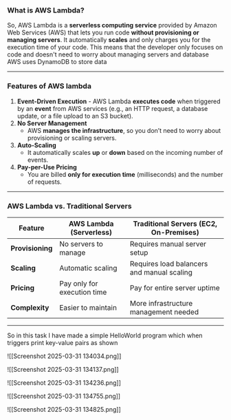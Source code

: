 ### **What is AWS Lambda?**

So, AWS Lambda is a **serverless computing service** provided by Amazon Web Services (AWS) that lets you run code **without provisioning or managing servers**. It automatically **scales** and only charges you for the execution time of your code.
This means that the developer only focuses on code and doesn't need to worry about managing servers and database
AWS uses DynamoDB to store data

---

### **Features of AWS lambda**

1. **Event-Driven Execution**
	    - AWS Lambda **executes code** when triggered by an **event** from AWS services (e.g., an HTTP request, a database update, or a file upload to an S3 bucket).
2. **No Server Management**
    - AWS **manages the infrastructure**, so you don’t need to worry about provisioning or scaling servers.
3. **Auto-Scaling**
    - It automatically scales **up** or **down** based on the incoming number of events.
4. **Pay-per-Use Pricing**
    - You are billed **only for execution time** (milliseconds) and the number of requests.

---

### **AWS Lambda vs. Traditional Servers**

| Feature          | **AWS Lambda (Serverless)** | **Traditional Servers (EC2, On-Premises)** |
| ---------------- | --------------------------- | ------------------------------------------ |
| **Provisioning** | No servers to manage        | Requires manual server setup               |
| **Scaling**      | Automatic scaling           | Requires load balancers and manual scaling |
| **Pricing**      | Pay only for execution time | Pay for entire server uptime               |
| **Complexity**   | Easier to maintain          | More infrastructure management needed      |

---

So in this task I have made a simple HelloWorld program which when triggers print key-value pairs as shown

![[Screenshot 2025-03-31 134034.png]]

![[Screenshot 2025-03-31 134137.png]]

![[Screenshot 2025-03-31 134236.png]]

![[Screenshot 2025-03-31 134755.png]]

![[Screenshot 2025-03-31 134825.png]]